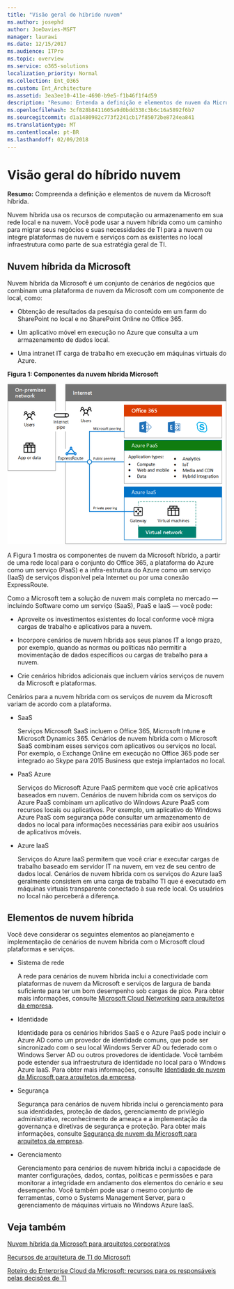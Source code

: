 ```yaml
---
title: "Visão geral do híbrido nuvem"
ms.author: josephd
author: JoeDavies-MSFT
manager: laurawi
ms.date: 12/15/2017
ms.audience: ITPro
ms.topic: overview
ms.service: o365-solutions
localization_priority: Normal
ms.collection: Ent_O365
ms.custom: Ent_Architecture
ms.assetid: 3ea3ee10-411e-4690-b9e5-f1b46f1f4d59
description: "Resumo: Entenda a definição e elementos de nuvem da Microsoft híbrida."
ms.openlocfilehash: 3cf828b8411605a9d0bdd338c3b6c16a5892f6b7
ms.sourcegitcommit: d1a1480982c773f2241cb17f85072be8724ea841
ms.translationtype: MT
ms.contentlocale: pt-BR
ms.lasthandoff: 02/09/2018
---
```

# <a name="hybrid-cloud-overview"></a>Visão geral do híbrido nuvem

 **Resumo:** Compreenda a definição e elementos de nuvem da Microsoft híbrida.
  
Nuvem híbrida usa os recursos de computação ou armazenamento em sua rede local e na nuvem. Você pode usar a nuvem híbrida como um caminho para migrar seus negócios e suas necessidades de TI para a nuvem ou integre plataformas de nuvem e serviços com as existentes no local infraestrutura como parte de sua estratégia geral de TI.
  
## <a name="microsoft-hybrid-cloud"></a>Nuvem híbrida da Microsoft

Nuvem híbrida da Microsoft é um conjunto de cenários de negócios que combinam uma plataforma de nuvem da Microsoft com um componente de local, como: 
  
- Obtenção de resultados da pesquisa do conteúdo em um farm do SharePoint no local e no SharePoint Online no Office 365.
    
- Um aplicativo móvel em execução no Azure que consulta a um armazenamento de dados local.
    
- Uma intranet IT carga de trabalho em execução em máquinas virtuais do Azure.
    
**Figura 1: Componentes da nuvem híbrida Microsoft**

![Componentes da nuvem híbrida da Microsoft](images/Hybrid_Poster/MS_Hybrid_Cloud.png)
  
A Figura 1 mostra os componentes de nuvem da Microsoft híbrido, a partir de uma rede local para o conjunto do Office 365, a plataforma do Azure como um serviço (PaaS) e a infra-estrutura do Azure como um serviço (IaaS) de serviços disponível pela Internet ou por uma conexão ExpressRoute.
  
Como a Microsoft tem a solução de nuvem mais completa no mercado — incluindo Software como um serviço (SaaS), PaaS e IaaS — você pode:
  
- Aproveite os investimentos existentes do local conforme você migra cargas de trabalho e aplicativos para a nuvem.
    
- Incorpore cenários de nuvem híbrida aos seus planos IT a longo prazo, por exemplo, quando as normas ou políticas não permitir a movimentação de dados específicos ou cargas de trabalho para a nuvem.
    
- Crie cenários híbridos adicionais que incluem vários serviços de nuvem da Microsoft e plataformas.
    
Cenários para a nuvem híbrida com os serviços de nuvem da Microsoft variam de acordo com a plataforma.
  
- SaaS
    
    Serviços Microsoft SaaS incluem o Office 365, Microsoft Intune e Microsoft Dynamics 365. Cenários de nuvem híbrida com o Microsoft SaaS combinam esses serviços com aplicativos ou serviços no local. Por exemplo, o Exchange Online em execução no Office 365 pode ser integrado ao Skype para 2015 Business que esteja implantados no local.
    
- PaaS Azure
    
    Serviços do Microsoft Azure PaaS permitem que você crie aplicativos baseados em nuvem. Cenários de nuvem híbrida com os serviços do Azure PaaS combinam um aplicativo do Windows Azure PaaS com recursos locais ou aplicativos. Por exemplo, um aplicativo do Windows Azure PaaS com segurança pôde consultar um armazenamento de dados no local para informações necessárias para exibir aos usuários de aplicativos móveis.
    
- Azure IaaS
    
    Serviços do Azure IaaS permitem que você criar e executar cargas de trabalho baseado em servidor IT na nuvem, em vez de seu centro de dados local. Cenários de nuvem híbrida com os serviços do Azure IaaS geralmente consistem em uma carga de trabalho TI que é executado em máquinas virtuais transparente conectado à sua rede local. Os usuários no local não perceberá a diferença.
    
## <a name="elements-of-hybrid-cloud"></a>Elementos de nuvem híbrida

Você deve considerar os seguintes elementos ao planejamento e implementação de cenários de nuvem híbrida com o Microsoft cloud plataformas e serviços.
  
- Sistema de rede
    
    A rede para cenários de nuvem híbrida inclui a conectividade com plataformas de nuvem da Microsoft e serviços de largura de banda suficiente para ter um bom desempenho sob cargas de pico. Para obter mais informações, consulte [Microsoft Cloud Networking para arquitetos da empresa](microsoft-cloud-networking-for-enterprise-architects.md).
    
- Identidade
    
    Identidade para os cenários híbridos SaaS e o Azure PaaS pode incluir o Azure AD como um provedor de identidade comuns, que pode ser sincronizado com o seu local Windows Server AD ou federado com o Windows Server AD ou outros provedores de identidade. Você também pode estender sua infraestrutura de identidade no local para o Windows Azure IaaS. Para obter mais informações, consulte [Identidade de nuvem da Microsoft para arquitetos da empresa](microsoft-cloud-identity-for-enterprise-architects.md).
    
- Segurança
    
    Segurança para cenários de nuvem híbrida inclui o gerenciamento para sua identidades, proteção de dados, gerenciamento de privilégio administrativo, reconhecimento de ameaça e a implementação da governança e diretivas de segurança e proteção. Para obter mais informações, consulte [Segurança de nuvem da Microsoft para arquitetos da empresa](https://technet.microsoft.com/library/dn919927.aspx#security).
    
- Gerenciamento
    
    Gerenciamento para cenários de nuvem híbrida inclui a capacidade de manter configurações, dados, contas, políticas e permissões e para monitorar a integridade em andamento dos elementos do cenário e seu desempenho. Você também pode usar o mesmo conjunto de ferramentas, como o Systems Management Server, para o gerenciamento de máquinas virtuais no Windows Azure IaaS.
    
## <a name="see-also"></a>Veja também

[Nuvem híbrida da Microsoft para arquitetos corporativos](microsoft-hybrid-cloud-for-enterprise-architects.md)
  
[Recursos de arquitetura de TI do Microsoft](microsoft-cloud-it-architecture-resources.md)

[Roteiro do Enterprise Cloud da Microsoft: recursos para os responsáveis pelas decisões de TI](https://sway.com/FJ2xsyWtkJc2taRD)
 


